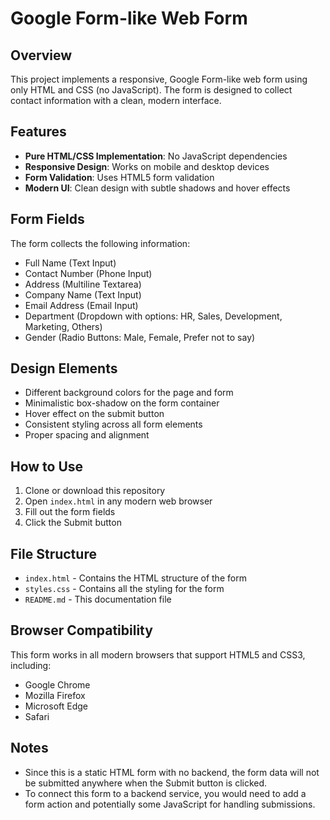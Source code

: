 # Google Form-like Web Form

## Overview
This project implements a responsive, Google Form-like web form using only HTML and CSS (no JavaScript). The form is designed to collect contact information with a clean, modern interface.

## Features
- **Pure HTML/CSS Implementation**: No JavaScript dependencies
- **Responsive Design**: Works on mobile and desktop devices
- **Form Validation**: Uses HTML5 form validation
- **Modern UI**: Clean design with subtle shadows and hover effects

## Form Fields
The form collects the following information:
- Full Name (Text Input)
- Contact Number (Phone Input)
- Address (Multiline Textarea)
- Company Name (Text Input)
- Email Address (Email Input)
- Department (Dropdown with options: HR, Sales, Development, Marketing, Others)
- Gender (Radio Buttons: Male, Female, Prefer not to say)

## Design Elements
- Different background colors for the page and form
- Minimalistic box-shadow on the form container
- Hover effect on the submit button
- Consistent styling across all form elements
- Proper spacing and alignment

## How to Use
1. Clone or download this repository
2. Open `index.html` in any modern web browser
3. Fill out the form fields
4. Click the Submit button

## File Structure
- `index.html` - Contains the HTML structure of the form
- `styles.css` - Contains all the styling for the form
- `README.md` - This documentation file

## Browser Compatibility
This form works in all modern browsers that support HTML5 and CSS3, including:
- Google Chrome
- Mozilla Firefox
- Microsoft Edge
- Safari

## Notes
- Since this is a static HTML form with no backend, the form data will not be submitted anywhere when the Submit button is clicked.
- To connect this form to a backend service, you would need to add a form action and potentially some JavaScript for handling submissions.
